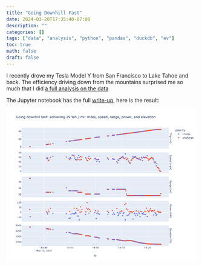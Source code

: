 ```yaml
---
title: "Going Downhill Fast"
date: 2024-03-20T17:35:40-07:00
description: ""
categories: []
tags: ["data", "analysis", "python", "pandas", "duckdb", "ev"]
toc: true
math: false
draft: false
---
```

I recently drove my Tesla Model Y from San Francisco to Lake Tahoe and back. The efficiency driving down from the mountains surprised me so much that I did [a full analysis on the data](https://github.com/ngregorich/kirkwood_to_jackson/blob/main/kirkwood_to_jackson.ipynb)

The Jupyter notebook has the full [write-up](https://github.com/ngregorich/kirkwood_to_jackson/blob/main/kirkwood_to_jackson.ipynb), here is the result:

![Kirkwood to Jackson analysis](kirkwood_to_jackson.png)